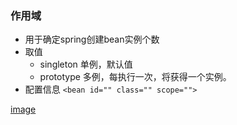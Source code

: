 ### 作用域
- 用于确定spring创建bean实例个数
- 取值
  - singleton 单例，默认值
  - prototype 多例，每执行一次，将获得一个实例。
- 配置信息
```<bean id="" class="" scope="">```


[image](scope.png)
